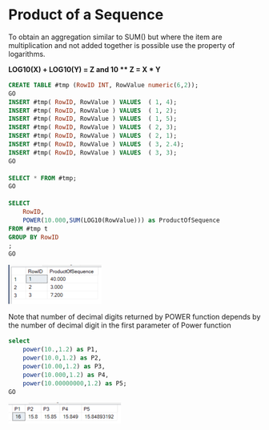 # Product of a Sequence

To obtain an aggregation similar to SUM() but where the item are multiplication and not added together is possible use the property of logarithms.

**LOG10(X) + LOG10(Y) = Z and 10 ** Z = X * Y**

``` SQL
CREATE TABLE #tmp (RowID INT, RowValue numeric(6,2)); 
GO
INSERT #tmp( RowID, RowValue ) VALUES  ( 1, 4); 
INSERT #tmp( RowID, RowValue ) VALUES  ( 1, 2); 
INSERT #tmp( RowID, RowValue ) VALUES  ( 1, 5); 
INSERT #tmp( RowID, RowValue ) VALUES  ( 2, 3); 
INSERT #tmp( RowID, RowValue ) VALUES  ( 2, 1); 
INSERT #tmp( RowID, RowValue ) VALUES  ( 3, 2.4); 
INSERT #tmp( RowID, RowValue ) VALUES  ( 3, 3); 
GO

SELECT * FROM #tmp;
GO

SELECT 
    RowID,
    POWER(10.000,SUM(LOG10(RowValue))) as ProductOfSequence
FROM #tmp t
GROUP BY RowID
;
GO

```

![Alt text](assets/PowerOfSequence.png)

Note that number of decimal digits returned by POWER function depends by the number of decimal digit in the first parameter of Power function

``` SQL
select 
    power(10.,1.2) as P1,
    power(10.0,1.2) as P2,
    power(10.00,1.2) as P3,
    power(10.000,1.2) as P4,
    power(10.00000000,1.2) as P5;
GO
```

![Alt text](assets/PowerOfSequence02.png)
